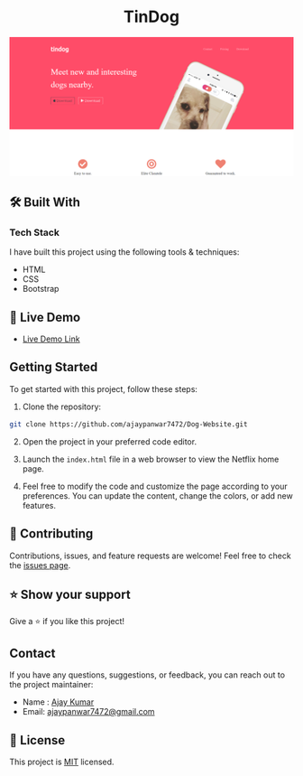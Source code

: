 <h1 align="center">
  <br>
 TinDog
</h1>


  <img title="To-Do List" src="images/preview.png" alt="tindog" />

## 🛠 Built With 

### Tech Stack 

I have built this project using the following tools & techniques:

- HTML
- CSS
- Bootstrap

## 🚀 Live Demo 

- [Live Demo Link](https://github.com/ajaypanwar7472/Dog-Website.git)

## Getting Started

To get started with this project, follow these steps:

1. Clone the repository:

```bash
git clone https://github.com/ajaypanwar7472/Dog-Website.git
```

2. Open the project in your preferred code editor.

3. Launch the `index.html` file in a web browser to view the Netflix home page.

4. Feel free to modify the code and customize the page according to your preferences. You can update the content, change the colors, or add new features.

## 🤝 Contributing 

Contributions, issues, and feature requests are welcome! Feel free to check the [issues page](/issues).

## ⭐️ Show your support 

Give a ⭐️ if you like this project!

## Contact

If you have any questions, suggestions, or feedback, you can reach out to the project maintainer:

- Name : [Ajay Kumar](https://www.linkedin.com/in/ajay-panwar-8077b925a/)
- Email: [ajaypanwar7472@gmail.com](mailto:ajaypanwar7472@gmail.com)


## 📝 License 
This project is [MIT](./LICENSE) licensed.
